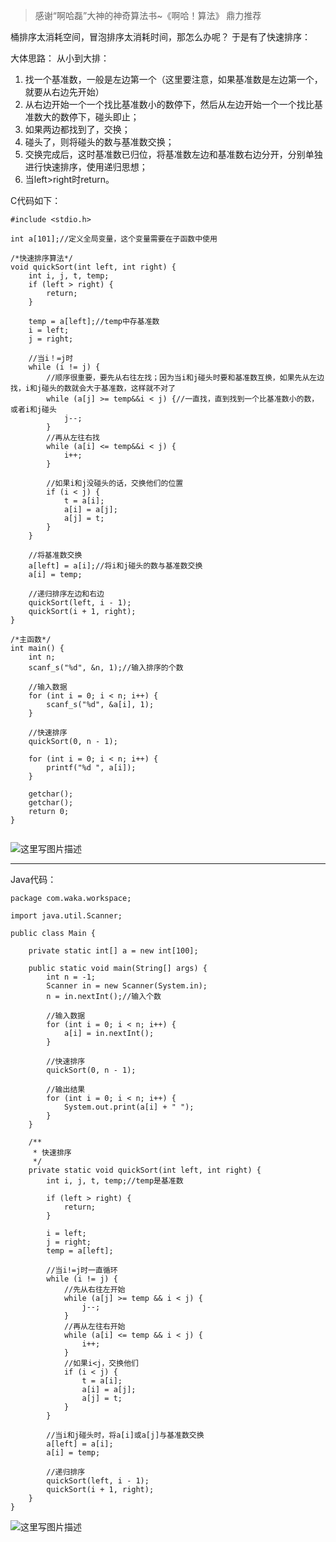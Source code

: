 > 感谢“啊哈磊”大神的神奇算法书~《啊哈！算法》
> 鼎力推荐

桶排序太消耗空间，冒泡排序太消耗时间，那怎么办呢？
于是有了快速排序：

大体思路：
从小到大排：

 1. 找一个基准数，一般是左边第一个（这里要注意，如果基准数是左边第一个，就要从右边先开始）
 2. 从右边开始一个一个找比基准数小的数停下，然后从左边开始一个一个找比基准数大的数停下，碰头即止；
 3. 如果两边都找到了，交换；
 4. 碰头了，则将碰头的数与基准数交换；
 5. 交换完成后，这时基准数已归位，将基准数左边和基准数右边分开，分别单独进行快速排序，使用递归思想；
 6. 当left>right时return。




C代码如下：
```
#include <stdio.h>

int a[101];//定义全局变量，这个变量需要在子函数中使用

/*快速排序算法*/
void quickSort(int left, int right) {
	int i, j, t, temp;
	if (left > right) {
		return;
	}

	temp = a[left];//temp中存基准数
	i = left;
	j = right;

	//当i！=j时
	while (i != j) {
		//顺序很重要，要先从右往左找；因为当i和j碰头时要和基准数互换，如果先从左边找，i和j碰头的数就会大于基准数，这样就不对了
		while (a[j] >= temp&&i < j) {//一直找，直到找到一个比基准数小的数，或者i和j碰头
			j--;
		}
		//再从左往右找
		while (a[i] <= temp&&i < j) {
			i++;
		}

		//如果i和j没碰头的话，交换他们的位置
		if (i < j) {
			t = a[i];
			a[i] = a[j];
			a[j] = t;
		}
	}

	//将基准数交换
	a[left] = a[i];//将i和j碰头的数与基准数交换
	a[i] = temp;

	//递归排序左边和右边
	quickSort(left, i - 1);
	quickSort(i + 1, right);
}

/*主函数*/
int main() {
	int n;
	scanf_s("%d", &n, 1);//输入排序的个数

	//输入数据
	for (int i = 0; i < n; i++) {
		scanf_s("%d", &a[i], 1);
	}

	//快速排序
	quickSort(0, n - 1);

	for (int i = 0; i < n; i++) {
		printf("%d ", a[i]);
	}

	getchar();
	getchar();
	return 0;
}


```
![这里写图片描述](http://img.blog.csdn.net/20160116184835728)

----------
Java代码：

```
package com.waka.workspace;

import java.util.Scanner;

public class Main {

    private static int[] a = new int[100];

    public static void main(String[] args) {
        int n = -1;
        Scanner in = new Scanner(System.in);
        n = in.nextInt();//输入个数

        //输入数据
        for (int i = 0; i < n; i++) {
            a[i] = in.nextInt();
        }

        //快速排序
        quickSort(0, n - 1);

        //输出结果
        for (int i = 0; i < n; i++) {
            System.out.print(a[i] + " ");
        }
    }

    /**
     * 快速排序
     */
    private static void quickSort(int left, int right) {
        int i, j, t, temp;//temp是基准数

        if (left > right) {
            return;
        }

        i = left;
        j = right;
        temp = a[left];

        //当i!=j时一直循环
        while (i != j) {
            //先从右往左开始
            while (a[j] >= temp && i < j) {
                j--;
            }
            //再从左往右开始
            while (a[i] <= temp && i < j) {
                i++;
            }
            //如果i<j，交换他们
            if (i < j) {
                t = a[i];
                a[i] = a[j];
                a[j] = t;
            }
        }

        //当i和j碰头时，将a[i]或a[j]与基准数交换
        a[left] = a[i];
        a[i] = temp;

        //递归排序
        quickSort(left, i - 1);
        quickSort(i + 1, right);
    }
}
```
![这里写图片描述](http://img.blog.csdn.net/20160116184642350)
